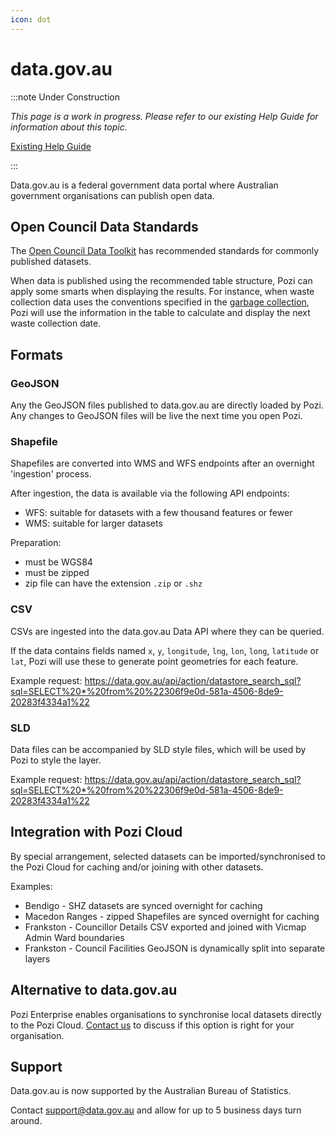 ```yaml
---
icon: dot
---
```


# data.gov.au

:::note Under Construction

*This page is a work in progress. Please refer to our existing Help Guide for information about this topic.*

[Existing Help Guide](https://help.pozi.com/article/34-data-publishing)

:::

Data.gov.au is a federal government data portal where Australian government organisations can publish open data.

## Open Council Data Standards

The [Open Council Data Toolkit](http://opencouncildata.org/) has recommended standards for commonly published datasets.

When data is published using the recommended table structure, Pozi can apply some smarts when displaying the results. For instance, when waste collection data uses the conventions specified in the [garbage collection](http://standards.opencouncildata.org/#/garbage-collection-zones), Pozi will use the information in the table to calculate and display the next waste collection date.

## Formats

### GeoJSON

Any the GeoJSON files published to data.gov.au are directly loaded by Pozi. Any changes to GeoJSON files will be live the next time you open Pozi.

### Shapefile

Shapefiles are converted into WMS and WFS endpoints after an overnight 'ingestion' process.

After ingestion, the data is available via the following API endpoints:

* WFS: suitable for datasets with a few thousand features or fewer
* WMS: suitable for larger datasets

Preparation:

* must be WGS84
* must be zipped
* zip file can have the extension `.zip` or `.shz`

### CSV

CSVs are ingested into the data.gov.au Data API where they can be queried.

If the data contains fields named `x`, `y`, `longitude`, `lng`, `lon`, `long`, `latitude` or `lat`, Pozi will use these to generate point geometries for each feature.

Example request: https://data.gov.au/api/action/datastore_search_sql?sql=SELECT%20*%20from%20%22306f9e0d-581a-4506-8de9-20283f4334a1%22

### SLD

Data files can be accompanied by SLD style files, which will be used by Pozi to style the layer.

Example request: https://data.gov.au/api/action/datastore_search_sql?sql=SELECT%20*%20from%20%22306f9e0d-581a-4506-8de9-20283f4334a1%22

## Integration with Pozi Cloud

By special arrangement, selected datasets can be imported/synchronised to the Pozi Cloud for caching and/or joining with other datasets.

Examples:

* Bendigo - SHZ datasets are synced overnight for caching
* Macedon Ranges - zipped Shapefiles are synced overnight for caching
* Frankston - Councillor Details CSV exported and joined with Vicmap Admin Ward boundaries
* Frankston - Council Facilities GeoJSON is dynamically split into separate layers

## Alternative to data.gov.au

Pozi Enterprise enables organisations to synchronise local datasets directly to the Pozi Cloud. [Contact us](/contact/) to discuss if this option is right for your organisation.

## Support

Data.gov.au is now supported by the Australian Bureau of Statistics.

Contact support@data.gov.au and allow for up to 5 business days turn around.
